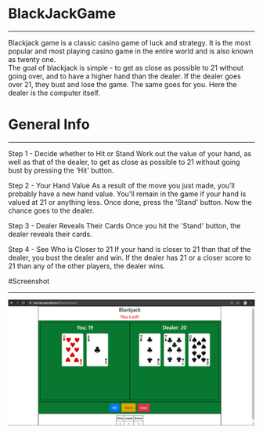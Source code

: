 # BlackJackGame
***
Blackjack game is a classic casino game of luck and strategy. It is the most popular and most playing casino game in the entire world and is also known as twenty one. <br />
The goal of blackjack is simple - to get as close as possible to 21 without going over, and to have a higher hand than the dealer. 
If the dealer goes over 21, they bust and lose the game. The same goes for you.
Here the dealer is the computer itself. 

# General Info
***
Step 1 - Decide whether to Hit or Stand
Work out the value of your hand, as well as that of the dealer, to get as close as possible to 21 without going bust by pressing the 'Hit' button.

Step 2 - Your Hand Value
As a result of the move you just made, you’ll probably have a new hand value. 
You'll remain in the game if your hand is valued at 21 or anything less. Once done, press the 'Stand' button. Now the chance goes to the dealer. 

Step 3 - Dealer Reveals Their Cards
Once you hit the 'Stand' button, the dealer reveals their cards. 

Step 4 - See Who is Closer to 21
If your hand is closer to 21 than that of the dealer, you bust the dealer and win. If the dealer has 21 or a closer score to 21 than any of the other players, the dealer wins.

#Screenshot
***
![Here is a screenshot of what it looks like](screenshot.PNG)


